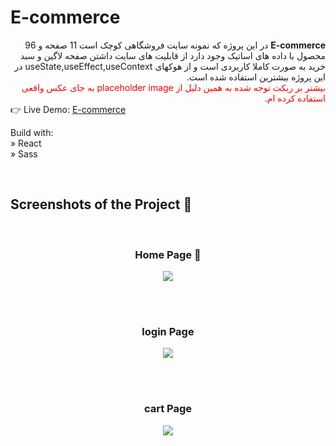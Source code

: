 <!-- # E-commerce
<div dir='rtl'><strong >E-commerce</strong> در این پروژه  که نمونه سایت فروشگاهی کوچک است 11 صفحه و 96 محصول با داده های اساتیک وجود دارد بیشتر بر ریکت توجه شده به همین دلیل از placeholder image  به جای عکس واقعی استفاده کرده ام از قابلیت های سایت داشتن صفحه لاگین و سبد خرید به صورت کاملا کاربردی است و از هوکهای useState,useEffect,useContext  در این پروژه بیشترین استفاده شده است.</div>
👉 Live Demo: <a href='https://safardost-hosein.github.io/coinHot-cryptocurrency-market/'>E-commerce</a><br>  


Build with:<br>
» React<br>
» Sass<br>

<br>

<h2>Screenshots of the Project 📸</h2>
<br>
<h3 align='center'>Home Page 🏡</h3>

<div align='center'>
<img src='https://github.com/safardost-hosein/coinHot-cryptocurrency-market/assets/134488087/702cf83d-cc55-4b8e-80a5-d0ce885dffbf'/>

</div>

<br><br>

<h3 align='center'>Coin Page 🪙</h3>

<div align='center'>
<img src='https://github.com/safardost-hosein/coinHot-cryptocurrency-market/assets/134488087/0b98f428-9fbc-4bda-b11a-a77e8d62b9c7'/>
</div>



 

	 -->
# E-commerce
<div dir='rtl'><strong >E-commerce</strong> در این پروژه  که نمونه سایت فروشگاهی کوچک است 11 صفحه و 96 محصول با داده های اساتیک وجود دارد از قابلیت های سایت داشتن صفحه لاگین و سبد خرید به صورت کاملا کاربردی است و از هوکهای useState,useEffect,useContext  در این پروژه بیشترین استفاده شده است.</div>
<div dir='rtl' style='color:red'>بیشتر بر ریکت توجه شده به همین دلیل از placeholder image  به جای عکس واقعی استفاده کرده ام.</div>
👉 Live Demo: <a href='https://safardost-hosein.github.io/commerce/'>E-commerce</a><br>  

Build with:<br>	
» React<br>
» Sass<br>

<br>

<h2>Screenshots of the Project 📸</h2>
<br>
<h3 align='center'>Home Page 🏡</h3>

<div align='center'>
<img src='https://github.com/safardost-hosein/commerce/assets/134488087/472aa7bd-3c85-4563-9682-6ca33533c046'/>

</div>

<br><br>

<h3 align='center'>login Page </h3>

<div align='center'>
<img src='https://github.com/safardost-hosein/commerce/assets/134488087/a09674e9-0168-429c-9918-2e51a03aa675'/>
</div>

<br><br>

<h3 align='center'>cart Page </h3>

<div align='center'>
<img src='https://github.com/safardost-hosein/commerce/assets/134488087/0c536a88-3eb0-44b8-be23-a451770c1713'/>
</div>

 

    


